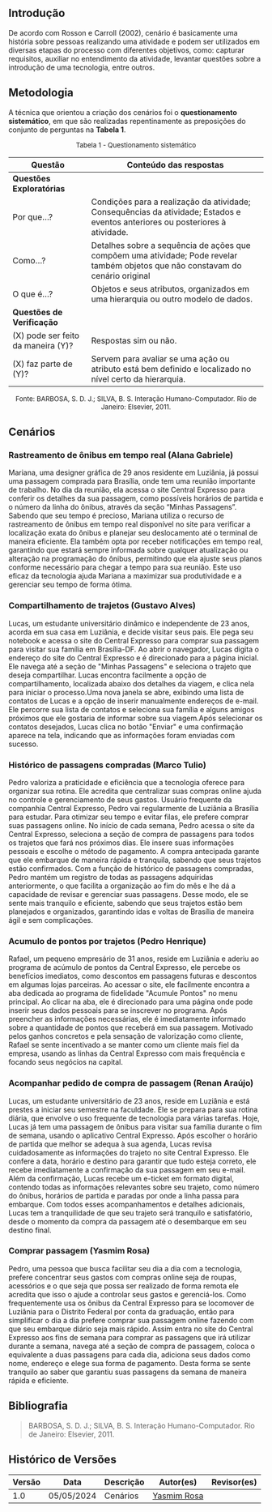 ## Introdução
De acordo com Rosson e Carroll (2002), cenário é basicamente uma história sobre pessoas realizando uma atividade e podem ser utilizados em diversas etapas do processo com diferentes objetivos, como: capturar requisitos, auxiliar no entendimento da atividade, levantar questões sobre a introdução de uma tecnologia, entre outros. <br>

## Metodologia
A técnica que orientou a criação dos cenários foi o **questionamento sistemático**, em que são realizadas repentinamente as preposições do conjunto de perguntas na **Tabela 1**. 

<font size="2"><p style="text-align: center"> Tabela 1 - Questionamento sistemático </p></font>

| Questão | Conteúdo das respostas |
| --- | --- |
|**Questões Exploratórias** |  |
| Por que…? | Condições para a realização da atividade; Consequências da atividade; Estados e eventos anteriores ou posteriores à atividade. |
| Como…? | Detalhes sobre a sequência de ações que compõem uma atividade; Pode revelar também objetos que não constavam do cenário original |
| O que é…? | Objetos e seus atributos, organizados em uma hierarquia ou outro modelo de dados. |
| **Questões de Verificação** |  |
| (X) pode ser feito da maneira (Y)? | Respostas sim ou não. |
| (X) faz parte de (Y)? | Servem para avaliar se uma ação ou atributo está bem definido e localizado no nível certo da hierarquia. |

<font size="2"><p style="text-align: center"> Fonte: BARBOSA, S. D. J.; SILVA, B. S. Interação Humano-Computador. Rio de Janeiro: Elsevier, 2011.  </p></font>

## Cenários

### Rastreamento de ônibus em tempo real  (Alana Gabriele)

Mariana, uma designer gráfica de 29 anos residente em Luziânia, já possui uma passagem comprada para Brasília, onde tem uma reunião importante de trabalho. No dia da reunião, ela acessa o site Central Expresso para conferir os detalhes da sua passagem, como possíveis horários de partida e o número da linha do ônibus, através da seção “Minhas Passagens”. Sabendo que seu tempo é precioso, Mariana utiliza o recurso de rastreamento de ônibus em tempo real disponível no site para verificar a localização exata do ônibus e planejar seu deslocamento até o terminal de maneira eficiente. Ela também opta por receber notificações em tempo real, garantindo que estará sempre informada sobre qualquer atualização ou alteração na programação do ônibus, permitindo que ela ajuste seus planos conforme necessário para chegar a tempo para sua reunião. Este uso eficaz da tecnologia ajuda Mariana a maximizar sua produtividade e a gerenciar seu tempo de forma ótima.

### Compartilhamento de trajetos (Gustavo Alves)

Lucas, um estudante universitário dinâmico e independente de 23 anos, acorda em sua casa em Luziânia, e decide visitar seus pais. Ele pega seu notebook e acessa o site do Central Expresso para comprar sua passagem para visitar sua família em Brasília-DF. Ao abrir o navegador, Lucas digita o endereço do site do Central Expresso e é direcionado para a página inicial. Ele navega até a seção de "Minhas Passagens" e seleciona o trajeto que deseja compartilhar. Lucas encontra facilmente a opção de compartilhamento, localizada abaixo dos detalhes da viagem, e clica nela para iniciar o processo.Uma nova janela se abre, exibindo uma lista de contatos de Lucas e a opção de inserir manualmente endereços de e-mail. Ele percorre sua lista de contatos e seleciona sua família e alguns amigos próximos que ele gostaria de informar sobre sua viagem.Após selecionar os contatos desejados, Lucas clica no botão "Enviar" e uma confirmação aparece na tela, indicando que as informações foram enviadas com sucesso.

### Histórico de passagens compradas (Marco Tulio)

Pedro valoriza a praticidade e eficiência que a tecnologia oferece para organizar sua rotina. Ele acredita que centralizar suas compras online ajuda no controle e gerenciamento de seus gastos. Usuário frequente da companhia Central Expresso, Pedro vai regularmente de Luziânia a Brasília para estudar. Para otimizar seu tempo e evitar filas, ele prefere comprar suas passagens online. 
No início de cada semana, Pedro acessa o site da Central Expresso, seleciona a seção de compra de passagens para todos os trajetos que fará nos próximos dias. Ele insere suas informações pessoais e escolhe o método de pagamento. A compra antecipada garante que ele embarque de maneira rápida e tranquila, sabendo que seus trajetos estão confirmados.
Com a função de histórico de passagens compradas, Pedro mantém um registro de todas as passagens adquiridas anteriormente, o que facilita a organização ao fim do mês e lhe dá a capacidade de revisar e gerenciar suas passagens. Desse modo, ele se sente mais tranquilo e eficiente, sabendo que seus trajetos estão bem planejados e organizados, garantindo idas e voltas de Brasília de maneira ágil e sem complicações.

### Acumulo de pontos por trajetos (Pedro Henrique)

Rafael, um pequeno empresário de 31 anos, reside em Luziânia e aderiu ao programa de acúmulo de pontos da Central Expresso, ele percebe os benefícios imediatos, como descontos em passagens futuras e descontos em algumas lojas parceiras. Ao acessar o site, ele facilmente encontra a aba dedicada ao programa de fidelidade "Acumule Pontos" no menu principal. Ao clicar na aba, ele é direcionado para uma página onde pode inserir seus dados pessoais para se inscrever no programa. Após preencher as informações necessárias, ele é imediatamente informado sobre a quantidade de pontos que receberá em sua passagem. Motivado pelos ganhos concretos e pela sensação de valorização como cliente, Rafael se sente incentivado a se manter como um cliente mais fiel da empresa, usando as linhas da Central Expresso com mais frequência e focando seus negócios na capital. 


### Acompanhar pedido de compra de passagem (Renan Araújo)

Lucas, um estudante universitário de 23 anos, reside em Luziânia e está prestes a iniciar seu semestre na faculdade. Ele se prepara para sua rotina diária, que envolve o uso frequente de tecnologia para várias tarefas. Hoje, Lucas já tem uma passagem de ônibus para visitar sua família durante o fim de semana, usando o aplicativo Central Expresso.
Após escolher o horário de partida que melhor se adequa à sua agenda, Lucas revisa cuidadosamente as informações do trajeto no site Central Expresso. Ele confere a data, horário e destino para garantir que tudo esteja correto, ele recebe imediatamente a confirmação da sua passagem em seu e-mail.
Além da confirmação, Lucas recebe um e-ticket em formato digital, contendo todas as informações relevantes sobre seu trajeto, como número do ônibus, horários de partida e paradas por onde a linha passa para embarque. 
Com todos esses acompanhamentos e detalhes adicionais, Lucas tem a tranquilidade de que seu trajeto será tranquilo e satisfatório, desde o momento da compra da passagem até o desembarque em seu destino final.

### Comprar passagem (Yasmim Rosa)

Pedro, uma pessoa que busca facilitar seu dia a dia com a tecnologia, prefere concentrar seus gastos com compras online seja de roupas, acessórios e o que seja que possa ser realizado de forma remota ele acredita que isso o ajude a controlar seus gastos e gerenciá-los. Como frequentemente usa os ônibus da Central Expresso para se locomover de Luziânia para o Distrito Federal por conta da graduação, então para simplificar o dia a dia prefere comprar sua passagem online fazendo com que seu embarque diário seja mais rápido. Assim entra no site do Central Expresso aos fins de semana para comprar as passagens que irá utilizar durante a semana, navega até a seção de compra de passagem, coloca o equivalente a duas passagens para cada dia, adiciona seus dados como nome, endereço e elege sua forma de pagamento. Desta forma se sente tranquilo ao saber que garantiu suas passagens da semana de maneira rápida e eficiente.


## Bibliografia
> BARBOSA, S. D. J.; SILVA, B. S. Interação Humano-Computador. Rio de Janeiro: Elsevier, 2011. <br>

## Histórico de Versões

| Versão |    Data    | Descrição                                 | Autor(es)                                       | Revisor(es)                                    |
| ------ | :--------: | ----------------------------------------- | ----------------------------------------------- | ---------------------------------------------- |
| 1.0    | 05/05/2024 | Cenários | [Yasmim Rosa](https://github.com/yaskisoba) <br>  |     |
